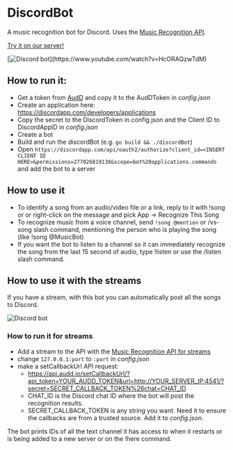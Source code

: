 # DiscordBot

A music recognition bot for Discord. Uses the [Music Recognition API](https://audd.io/).

[Try it on our server!](https://audd.app/discord-server-invite)

[![Discord bot](https://audd.tech/discord.jpg?)](https://www.youtube.com/watch?v=HcORAQzwTdM)

## How to run it:
- Get a token from [AudD](https://dashboard.audd.io) and copy it to the AudDToken in *config.json*
- Create an application here: https://discordapp.com/developers/applications
- Copy the secret to the DiscordToken in config.json and the Client ID to DiscordAppID in *config.json*
- Create a bot
- Build and run the discordBot (e.g. `go build && ./discordBot`)
- Open `https://discordapp.com/api/oauth2/authorize?client_id=<INSERT CLIENT ID HERE>&permissions=277026819136&scope=bot%20applications.commands` and add the bot to a server

## How to use it
- To identify a song from an audio/video file or a link, reply to it with !song or or right-click on the message and pick App -> Recognize This Song
- To recognize music from a voice channel, send `!song @mention` or /vs-song slash command, mentioning the person who is playing the song (like !song @MusicBot)
- If you want the bot to listen to a channel so it can immediately recognize the song from the last 15 second of audio, type !listen or use the /listen slash command.

## How to use it with the streams

If you have a stream, with this bot you can automatically post all the songs to Discord.

![Discord bot](https://audd.tech/discord2.png)

### How to run it for streams
- Add a stream to the API with the [Music Recognition API for streams](https://docs.audd.io/streams/)
- change `127.0.0.1:port` to `:port` in *config.json* 
- make a setCallbackUrl API request:
  * https://api.audd.io/setCallbackUrl/?api_token=YOUR_AUDD_TOKEN&url=http://YOUR_SERVER_IP:4541/?secret=SECRET_CALLBACK_TOKEN%26chat=CHAT_ID
  * CHAT_ID is the Discord chat ID where the bot will post the recognition results.
  * SECRET_CALLBACK_TOKEN is any string you want. Need it to ensure the callbacks are from a trusted source. Add it to *config.json*.

The bot prints IDs of all the text channel it has access to when it restarts or is being added to a new server or on the !here command.
